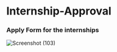 # Internship-Approval


### Apply Form for the internships
![Screenshot (103)](https://user-images.githubusercontent.com/68076786/108582014-9dfe4300-7356-11eb-9604-4b1f62cad04b.png)
